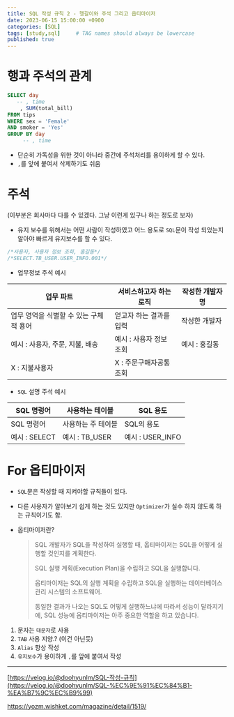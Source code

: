 ```yaml
---
title: SQL 작성 규칙 2 - 헹갈이와 주석 그리고 옵티마이저
date: 2023-06-15 15:00:00 +0900
categories: [SQL]
tags: [study,sql]     # TAG names should always be lowercase
published: true
---
```

# 행과 주석의 관계

```sql
SELECT day
   -- , time
    , SUM(total_bill)
FROM tips
WHERE sex = 'Female'
AND smoker = 'Yes'
GROUP BY day
     -- , time
```

- 단순히 가독성을 위한 것이 아니라 중간에 주석처리를 용이하게 할 수 있다.
- `,`를 앞에 붙여서 삭제하기도 쉬움

# 주석

(이부분은 회사마다 다를 수 있겠다. 그냥 이런게 있구나 하는 정도로 보자)

- 유지 보수를 위해서는 어떤 사람이 작성하였고 어느 용도로 `SQL`문이 작성 되었는지 알아야 빠르게 유지보수를 할 수 있다.

```java
/*사용자, 사용자 정보 조회, 홍길동*/
/*SELECT.TB_USER.USER_INFO.001*/
```

- 업무정보 주석 예시

| 업무 파트 | 서비스하고자 하는 로직 | 작성한 개발자 명 |
| --- | --- | --- |
| 업무 영억을 식별할 수 있는 구체적 용어 | 얻고자 하는 결과를 입력 | 작성한 개발자 |
| 예시 : 사용자, 주문, 지불, 배송 | 예시 : 사용자 정보 조회 | 예시 : 홍길동 |
| X : 지불사용자 | X : 주문구매자공통조회 |  |
- `SQL` 설명 주석 예시

| SQL 명렁어 | 사용하는 테이블 | SQL 용도 |
| --- | --- | --- |
| SQL 명령어 | 사용하는 주 테이블 | SQL의 용도 |
| 예시 : SELECT | 예시 : TB_USER | 예시 : USER_INFO |

# For 옵티마이저

- `SQL`문은 작성할 때 지켜야할 규칙들이 있다.
- 다른 사용자가 알아보기 쉽게 하는 것도 있지만 `Optimizer`가 실수 하지 않도록 하는 규칙이기도 함.
- 옵티마이저란?
    
    > SQL 개발자가 SQL을 작성하여 실행할 때, 옵티마이저는 SQL을 어떻게 실행할 것인지를 계획한다.
    > 
    > 
    > SQL 실행 계획(Execution Plan)을 수립하고 SQL을 실행합니다.
    > 
    > 옵티마이저는 SQL의 실행 계획을 수립하고 SQL을 실행하는 데이터베이스 관리 시스템의 소프트웨어.
    > 
    > 동일한 결과가 나오는 SQL도 어떻게 실행하느냐에 따라서 성능이 달라지기에, SQL 성능에 옵티마이저는 아주 중요한 역할을 하고 있습니다.
    > 

1. 문자는 `대문자`로 사용
2. `TAB` 사용 지양.? (이건 아닌듯)
3. `Alias` 항상 작성
4. `유지보수`가 용이하게 `,`를 앞에 붙여서 작성

---

[https://velog.io/@doohyunlm/SQL-작성-규칙](https://velog.io/@doohyunlm/SQL-%EC%9E%91%EC%84%B1-%EA%B7%9C%EC%B9%99)

https://yozm.wishket.com/magazine/detail/1519/